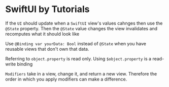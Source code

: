 # SwiftUI by Tutorials

If the `UI` should update when a `SwiftUI` view's values cahnges then use the `@State` property. Then the `@State` value changes the view invalidates and recomputes what it should look like

Use `@Binding var yourData: Bool` instead of `@State` when you have reusable views that don't own that data.

Referring to `object.property` is read only. Using `$object.property` is a read-write binding

`Modifiers` take in a view, change it, and return a new view. Therefore the order in which you apply modifiers can make a difference.
